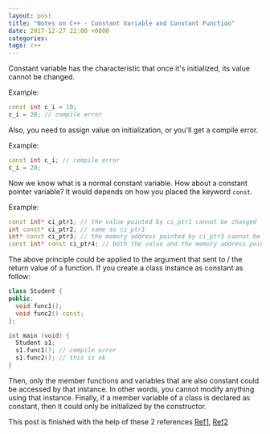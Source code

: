 ```yaml
---
layout: post
title: "Notes on C++ - Constant Variable and Constant Function"
date: 2017-12-27 22:00 +0800
categories:
tags: c++
---
```


Constant variable has the characteristic that once it's initialized, its value cannot be changed.

Example:
``` c++
const int c_i = 10;
c_i = 20; // compile error
```

Also, you need to assign value on initialization, or you'll get a compile error.

Example:
``` c++
const int c_i; // compile error
c_i = 20;
```

Now we know what is a normal constant variable. How about a constant pointer variable? It would depends on how you placed the keyword `const`.

Example:
``` c++
const int* ci_ptr1; // the value pointed by ci_ptr1 cannot be changed
int const* ci_ptr2; // same as ci_ptr1
int* const ci_ptr3; // the memory address pointed by ci_ptr3 cannot be changed
const int* const ci_ptr4; // both the value and the memory address pointed by ci_ptr4 cannot be changed
```

The above principle could be applied to the argument that sent to / the return value of a function.
If you create a class instance as constant as follow:

``` c++
class Student {
public:
  void func1();
  void func2() const;
};

int main (void) {
  Student s1;
  s1.func1(); // compile error
  s1.func2(); // this is ok
}
```

Then, only the member functions and variables that are also constant could be accessed by that instance. In other words, you cannot modify anything using that instance.
Finally, if a member variable of a class is declared as constant, then it could only be initialized by the constructor.

This post is finished with the help of these 2 references 
[Ref1](https://scriptjerks.blogspot.tw/2012/07/cconst.html),
[Ref2](http://blog.xuite.net/tsai.oktomy/program/65131235-const+%E6%94%BE%E7%BD%AE%E4%BD%8D%E7%BD%AE%E7%9A%84%E6%84%8F%E7%BE%A9)
